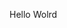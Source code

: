Hello Wolrd

























































































































































































































































































































































































































































































































































































































































































































































































































































